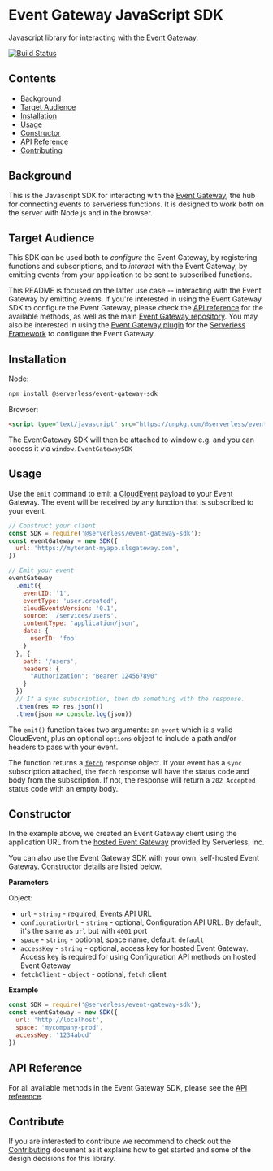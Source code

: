 # Event Gateway JavaScript SDK

Javascript library for interacting with the [Event Gateway](https://github.com/serverless/event-gateway).

[![Build Status](https://travis-ci.org/serverless/event-gateway-sdk.svg?branch=master)](https://travis-ci.org/serverless/event-gateway-sdk)

## Contents

- [Background](#background)
- [Target Audience](#target-audience)
- [Installation](#installation)
- [Usage](#usage)
- [Constructor](#constructor)
- [API Reference](#api-reference)
- [Contributing](#contributing)

## Background

This is the Javascript SDK for interacting with the [Event Gateway](https://github.com/serverless/event-gateway), the hub for connecting events to serverless functions. It is designed to work both on the server with Node.js and in the browser.

## Target Audience

This SDK can be used both to *configure* the Event Gateway, by registering functions and subscriptions, and to *interact* with the Event Gateway, by emitting events from your application to be sent to subscribed functions.

This README is focused on the latter use case -- interacting with the Event Gateway by emitting events. If you're interested in using the Event Gateway SDK to configure the Event Gateway, please check the [API reference](./docs/api.md) for the available methods, as well as the main [Event Gateway repository](https://github.com/serverless/event-gateway). You may also be interested in using the [Event Gateway plugin](https://github.com/serverless/serverless-event-gateway-plugin) for the [Serverless Framework](https://github.com/serverless/serverless) to configure the Event Gateway.

## Installation

Node:

```bash
npm install @serverless/event-gateway-sdk
```

Browser:

```html
<script type="text/javascript" src="https://unpkg.com/@serverless/event-gateway-sdk@latest/dist/event-gateway-sdk.min.js"></script>
```

The EventGateway SDK will then be attached to window e.g. and you can access it via `window.EventGatewaySDK`

## Usage

Use the `emit` command to emit a [CloudEvent](https://github.com/cloudevents/spec) payload to your Event Gateway. The event will be received by any function that is subscribed to your event.

```javascript
// Construct your client
const SDK = require('@serverless/event-gateway-sdk');
const eventGateway = new SDK({
  url: 'https://mytenant-myapp.slsgateway.com',
})

// Emit your event
eventGateway
  .emit({
    eventID: '1',
    eventType: 'user.created',
    cloudEventsVersion: '0.1',
    source: '/services/users',
    contentType: 'application/json',
    data: {
      userID: 'foo'
    }
  }, {
    path: '/users',
    headers: {
      "Authorization": "Bearer 124567890"
    }
  })
  // If a sync subscription, then do something with the response.
  .then(res => res.json())
  .then(json => console.log(json))
```

The `emit()` function takes two arguments: an `event` which is a valid CloudEvent, plus an optional `options` object to include a path and/or headers to pass with your event.

The function returns a [`fetch`](https://github.com/bitinn/node-fetch) response object. If your event has a `sync` subscription attached, the `fetch` response will have the status code and body from the subscription. If not, the response will return a `202 Accepted` status code with an empty body.

## Constructor

In the example above, we created an Event Gateway client using the application URL from the [hosted Event Gateway](https://dashboard.serverless.com/) provided by Serverless, Inc. 

You can also use the Event Gateway SDK with your own, self-hosted Event Gateway. Constructor details are listed below.

**Parameters**

Object:

- `url` - `string` - required, Events API URL
- `configurationUrl` - `string` -  optional, Configuration API URL. By default, it's the same as `url` but with `4001` port
- `space` - `string` - optional, space name, default: `default`
- `accessKey` - `string` - optional, access key for hosted Event Gateway. Access key is required for using Configuration API methods on hosted Event Gateway
- `fetchClient` - `object` - optional, `fetch` client

**Example**

```js
const SDK = require('@serverless/event-gateway-sdk');
const eventGateway = new SDK({
  url: 'http://localhost',
  space: 'mycompany-prod',
  accessKey: '1234abcd'
})
```

## API Reference

For all available methods in the Event Gateway SDK, please see the [API reference](./docs/api.md).

## Contribute

If you are interested to contribute we recommend to check out the [Contributing](https://github.com/serverless/event-gateway-sdk/blob/master/CONTRIBUTING.md) document as it explains how to get started and some of the design decisions for this library.
